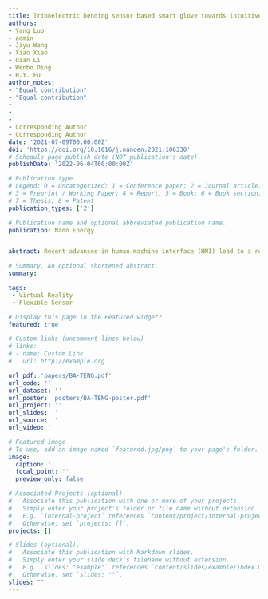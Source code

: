```yaml
---
title: Triboelectric bending sensor based smart glove towards intuitive multi-dimensional human-machine interfaces
authors: 
- Yang Luo
- admin
- Jiyu Wang
- Xiao Xiao
- Qian Li
- Wenbo Ding
- H.Y. Fu
author_notes:
- "Equal contribution"
- "Equal contribution"
-
-
-
- Corresponding Author
- Corresponding Author
date: '2021-07-09T00:00:00Z'
doi: 'https://doi.org/10.1016/j.nanoen.2021.106330'
# Schedule page publish date (NOT publication's date).
publishDate: '2022-06-04T00:00:00Z'

# Publication type.
# Legend: 0 = Uncategorized; 1 = Conference paper; 2 = Journal article;
# 3 = Preprint / Working Paper; 4 = Report; 5 = Book; 6 = Book section;
# 7 = Thesis; 8 = Patent
publication_types: ['2']

# Publication name and optional abbreviated publication name.
publication: Nano Energy


abstract: Recent advances in human-machine interface (HMI) lead to a renewed interest in creating intuitive and immersive interaction. Here, we designed a simple-structured and high-resolution bending angle triboelectric sensor named bending-angle triboelectric nanogenerator (BA-TENG) to construct a glove-based multi-dimen- sional HMI. With the assistance of a customized print circuit board (PCB), the glove-based HMI exhibits high sensitivity and low crosstalk in real-time multi-channel finger motion sensing. The signal-to-noise ratio (SNR) is improved by 19.36 dB. By systematically extracting and analyzing the multi-dimensional signal features of the BA-TENG, intuitive multi-dimensional HMIs were realized for smart-home, advanced robotic control, and a virtual keyboard with user recognition functionality. The classification accuracy of the virtual keyboard for seven users reached 93.1% by leveraging the advanced machine learning technique. The proposed BA-TENG-based smart glove reveals its potential as a solution for minimalist-design and intuitive multi-dimensional HMI, promising in diversified areas, including the Internet of things (IoT), assistive technology, and intelligent recognition systems.

# Summary. An optional shortened abstract.
summary: 

tags:
 - Virtual Reality
 - Flexible Sensor

# Display this page in the Featured widget?
featured: true

# Custom links (uncomment lines below)
# links:
# - name: Custom Link
#   url: http://example.org

url_pdf: 'papers/BA-TENG.pdf'
url_code: ''
url_dataset: ''
url_poster: 'posters/BA-TENG-poster.pdf'
url_project: ''
url_slides: ''
url_source: ''
url_video: ''

# Featured image
# To use, add an image named `featured.jpg/png` to your page's folder.
image:
  caption: ''
  focal_point: ''
  preview_only: false

# Associated Projects (optional).
#   Associate this publication with one or more of your projects.
#   Simply enter your project's folder or file name without extension.
#   E.g. `internal-project` references `content/project/internal-project/index.md`.
#   Otherwise, set `projects: []`.
projects: []

# Slides (optional).
#   Associate this publication with Markdown slides.
#   Simply enter your slide deck's filename without extension.
#   E.g. `slides: "example"` references `content/slides/example/index.md`.
#   Otherwise, set `slides: ""`.
slides: ""
---
```

